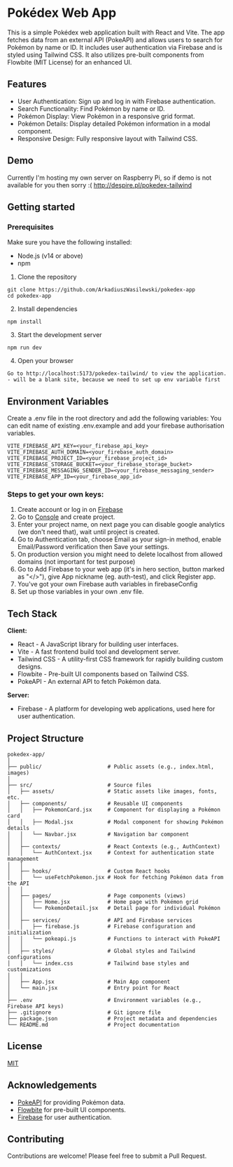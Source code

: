 # Pokédex Web App

This is a simple Pokédex web application built with React and Vite. The app fetches data from an external API (PokeAPI) and allows users to search for Pokémon by name or ID. It includes user authentication via Firebase and is styled using Tailwind CSS. It also utilizes pre-built components from Flowbite (MIT License) for an enhanced UI.

## Features

- User Authentication: Sign up and log in with Firebase authentication.
- Search Functionality: Find Pokémon by name or ID.
- Pokémon Display: View Pokémon in a responsive grid format.
- Pokémon Details: Display detailed Pokémon information in a modal component.
- Responsive Design: Fully responsive layout with Tailwind CSS.

## Demo

Currently I'm hosting my own server on Raspberry Pi, so if demo is not available for you then sorry :(
http://despire.pl/pokedex-tailwind

## Getting started

### Prerequisites

Make sure you have the following installed:

- Node.js (v14 or above)
- npm

1. Clone the repository

```
git clone https://github.com/ArkadiuszWasilewski/pokedex-app
cd pokedex-app
```

2. Install dependencies

```
npm install
```

3. Start the development server

```
npm run dev
```

4. Open your browser

```
Go to http://localhost:5173/pokedex-tailwind/ to view the application.
- will be a blank site, because we need to set up env variable first

```

## Environment Variables

Create a .env file in the root directory and add the following variables:
You can edit name of existing .env.example and add your firebase authorisation variables.

```
VITE_FIREBASE_API_KEY=<your_firebase_api_key>
VITE_FIREBASE_AUTH_DOMAIN=<your_firebase_auth_domain>
VITE_FIREBASE_PROJECT_ID=<your_firebase_project_id>
VITE_FIREBASE_STORAGE_BUCKET=<your_firebase_storage_bucket>
VITE_FIREBASE_MESSAGING_SENDER_ID=<your_firebase_messaging_sender>
VITE_FIREBASE_APP_ID=<your_firebase_app_id>
```

### Steps to get your own keys:

1. Create account or log in on [Firebase](https://firebase.google.com/)
2. Go to [Console](https://console.firebase.google.com/u/0/) and create project.
3. Enter your project name, on next page you can disable google analytics (we don't need that), wait until project is created.
4. Go to Authentication tab, choose Email as your sign-in method, enable Email/Password verification then Save your settings.
5. On production version you might need to delete localhost from allowed domains (not important for test purpose)
6. Go to Add Firebase to your web app (it's in hero section, button marked as "</>"), give App nickname (eg. auth-test), and click Register app.
7. You've got your own Firebase auth variables in firebaseConfig
8. Set up those variables in your own .env file.

## Tech Stack

**Client:**

- React - A JavaScript library for building user interfaces.
- Vite - A fast frontend build tool and development server.
- Tailwind CSS - A utility-first CSS framework for rapidly building custom designs.
- Flowbite - Pre-built UI components based on Tailwind CSS.
- PokeAPI - An external API to fetch Pokémon data.

**Server:**

- Firebase - A platform for developing web applications, used here for user authentication.

## Project Structure

```
pokedex-app/
│
├── public/                     # Public assets (e.g., index.html, images)
│
├── src/                        # Source files
│   ├── assets/                 # Static assets like images, fonts, etc.
│   ├── components/             # Reusable UI components
│   │   ├── PokemonCard.jsx     # Component for displaying a Pokémon card
│   │   ├── Modal.jsx           # Modal component for showing Pokémon details
│   │   └── Navbar.jsx          # Navigation bar component
│   │
│   ├── contexts/               # React Contexts (e.g., AuthContext)
│   │   └── AuthContext.jsx     # Context for authentication state management
│   │
│   ├── hooks/                  # Custom React hooks
│   │   └── useFetchPokemon.jsx # Hook for fetching Pokémon data from the API
│   │
│   ├── pages/                  # Page components (views)
│   │   ├── Home.jsx            # Home page with Pokémon grid
│   │   └── PokemonDetail.jsx   # Detail page for individual Pokémon
│   │
│   ├── services/               # API and Firebase services
│   │   ├── firebase.js         # Firebase configuration and initialization
│   │   └── pokeapi.js          # Functions to interact with PokeAPI
│   │
│   ├── styles/                 # Global styles and Tailwind configurations
│   │   └── index.css           # Tailwind base styles and customizations
│   │
│   ├── App.jsx                 # Main App component
│   └── main.jsx                # Entry point for React
│
├── .env                        # Environment variables (e.g., Firebase API keys)
├── .gitignore                  # Git ignore file
├── package.json                # Project metadata and dependencies
└── README.md                   # Project documentation

```

## License

[MIT](https://choosealicense.com/licenses/mit/)

## Acknowledgements

- [PokeAPI](https://pokeapi.co/docs/v2) for providing Pokémon data.
- [Flowbite](https://flowbite.com/docs/getting-started/introduction/) for pre-built UI components.
- [Firebase](https://firebase.google.com/docs) for user authentication.

## Contributing

Contributions are welcome! Please feel free to submit a Pull Request.
